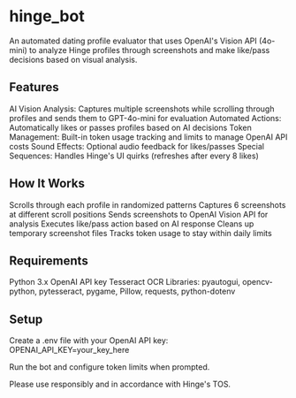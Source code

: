 # hinge_bot
An automated dating profile evaluator that uses OpenAI's Vision API (4o-mini) to analyze Hinge profiles through screenshots and make like/pass decisions based on visual analysis.

## Features
AI Vision Analysis: Captures multiple screenshots while scrolling through profiles and sends them to GPT-4o-mini for evaluation
Automated Actions: Automatically likes or passes profiles based on AI decisions
Token Management: Built-in token usage tracking and limits to manage OpenAI API costs
Sound Effects: Optional audio feedback for likes/passes
Special Sequences: Handles Hinge's UI quirks (refreshes after every 8 likes)

## How It Works
Scrolls through each profile in randomized patterns
Captures 6 screenshots at different scroll positions
Sends screenshots to OpenAI Vision API for analysis
Executes like/pass action based on AI response
Cleans up temporary screenshot files
Tracks token usage to stay within daily limits

## Requirements
Python 3.x
OpenAI API key
Tesseract OCR
Libraries: pyautogui, opencv-python, pytesseract, pygame, Pillow, requests, python-dotenv

## Setup
Create a .env file with your OpenAI API key:
OPENAI_API_KEY=your_key_here

Run the bot and configure token limits when prompted.

Please use responsibly and in accordance with Hinge's TOS.
